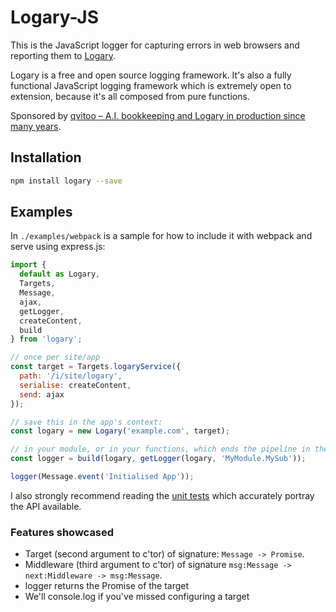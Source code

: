 # Logary-JS

This is the JavaScript logger for capturing errors in web browsers and reporting
them to [Logary](https://logary.github.io).

Logary is a free and open source logging framework. It's also a fully functional
JavaScript logging framework which is extremely open to extension, because it's
all composed from pure functions.

Sponsored by
[qvitoo – A.I. bookkeeping and Logary in production since many years](https://qvitoo.com/?utm_source=github&utm_campaign=logary).

## Installation

``` bash
npm install logary --save
```

## Examples

In `./examples/webpack` is a sample for how to include it with webpack and serve
using express.js:

``` javascript
import {
  default as Logary,
  Targets,
  Message,
  ajax,
  getLogger,
  createContent, 
  build
} from 'logary';

// once per site/app
const target = Targets.logaryService({
  path: '/i/site/logary',
  serialise: createContent,
  send: ajax
});

// save this in the app's context:
const logary = new Logary('example.com', target);

// in your module, or in your functions, which ends the pipeline in the target
const logger = build(logary, getLogger(logary, 'MyModule.MySub'));

logger(Message.event('Initialised App'));
```

I also strongly recommend reading the
[unit tests](https://github.com/logary/logary-js/blob/master/test/unit/logary_test.js)
which accurately portray the API available.

### Features showcased

 - Target (second argument to c'tor) of signature: `Message -> Promise`.
 - Middleware (third argument to c'tor) of signature `msg:Message -> next:Middleware -> msg:Message`.
 - logger returns the Promise of the target
 - We'll console.log if you've missed configuring a target

